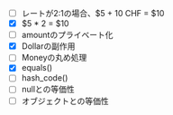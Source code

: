 - [ ] レートが2:1の場合、$5 + 10 CHF = $10
- [x] $5 * 2 = $10
- [ ] amountのプライベート化
- [x] Dollarの副作用
- [ ] Moneyの丸め処理
- [x] equals()
- [ ] hash_code()
- [ ] nullとの等価性
- [ ] オブジェクトとの等価性